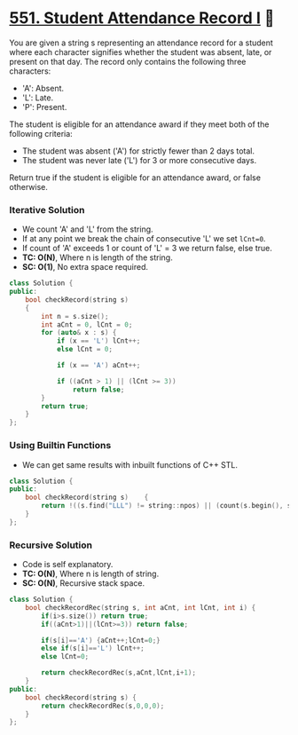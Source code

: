 # [551. Student Attendance Record I](https://leetcode.com/problems/student-attendance-record-i/) 🌟

You are given a string s representing an attendance record for a student where each character signifies whether the student was absent, late, or present on that day. The record only contains the following three characters:

-   'A': Absent.
-   'L': Late.
-   'P': Present.

The student is eligible for an attendance award if they meet both of the following criteria:

-   The student was absent ('A') for strictly fewer than 2 days total.
-   The student was never late ('L') for 3 or more consecutive days.

Return true if the student is eligible for an attendance award, or false otherwise.

### Iterative Solution

-   We count 'A' and 'L' from the string.
-   If at any point we break the chain of consecutive 'L' we set `lCnt=0`.
-   If count of 'A' exceeds 1 or count of 'L' = 3 we return false, else true.
-   **TC: O(N)**, Where n is length of the string.
-   **SC: O(1)**, No extra space required.

```cpp
class Solution {
public:
    bool checkRecord(string s)
    {
        int n = s.size();
        int aCnt = 0, lCnt = 0;
        for (auto& x : s) {
            if (x == 'L') lCnt++;
            else lCnt = 0;

            if (x == 'A') aCnt++;

            if ((aCnt > 1) || (lCnt >= 3))
                return false;
        }
        return true;
    }
};
```

### Using Builtin Functions

-   We can get same results with inbuilt functions of C++ STL.

```cpp
class Solution {
public:
    bool checkRecord(string s)    {
        return !((s.find("LLL") != string::npos) || (count(s.begin(), s.end(), 'A') > 1));
    }
};
```

### Recursive Solution

-   Code is self explanatory.
-   **TC: O(N)**, Where n is length of string.
-   **SC: O(N)**, Recursive stack space.

```cpp
class Solution {
    bool checkRecordRec(string s, int aCnt, int lCnt, int i) {
        if(i>s.size()) return true;
        if((aCnt>1)||(lCnt>=3)) return false;

        if(s[i]=='A') {aCnt++;lCnt=0;}
        else if(s[i]=='L') lCnt++;
        else lCnt=0;

        return checkRecordRec(s,aCnt,lCnt,i+1);
    }
public:
    bool checkRecord(string s) {
        return checkRecordRec(s,0,0,0);
    }
};
```
